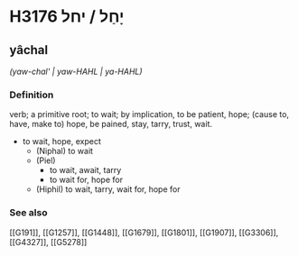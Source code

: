 # H3176 יָחַל / יחל

## yâchal

_(yaw-chal' | yaw-HAHL | ya-HAHL)_

### Definition

verb; a primitive root; to wait; by implication, to be patient, hope; (cause to, have, make to) hope, be pained, stay, tarry, trust, wait.

- to wait, hope, expect
    - (Niphal) to wait
    - (Piel)
        - to wait, await, tarry
        - to wait for, hope for
    - (Hiphil) to wait, tarry, wait for, hope for
### See also

[[G191]], [[G1257]], [[G1448]], [[G1679]], [[G1801]], [[G1907]], [[G3306]], [[G4327]], [[G5278]]


